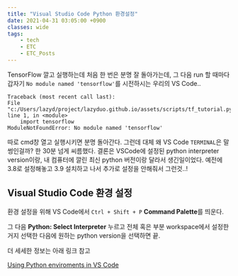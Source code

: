 ```yaml
---
title: "Visual Studio Code Python 환경설정"
date: 2021-04-31 03:05:00 +0900
classes: wide
tags:
    - tech
    - ETC
    - ETC_Posts
---
```


TensorFlow 깔고 실행하는데 처음 한 번은 분명 잘 돌아가는데,
그 다음 run 할 때마다 갑자기 `No module named 'tensorflow'`를 시전하시는 우리의 VS Code..

    Traceback (most recent call last):
    File "c:/Users/lazyd/project/lazyduo.github.io/assets/scripts/tf_tutorial.py", line 1, in <module>
        import tensorflow
    ModuleNotFoundError: No module named 'tensorflow'

따로 cmd창 열고 실행시키면 분명 돌아간다. 그런데 대체 왜 VS Code `TERMINAL`은 말썽인걸까? 한 30분 넘게 씨름했다.
결론은 VSCode에 설정된 python interpreter version이랑, 내 컴퓨터에 깔린 최신 python 버전이랑 달라서 생긴일이었다.
예전에 3.8로 설정해놓고 3.9 설치하고 나서 추가로 설정을 안해줘서 그런것..!

## Visual Studio Code 환경 설정
환경 설정을 위해 VS Code에서 `Ctrl + Shift + P` **Command Palette**를 띄운다.

그 다음 **Python: Select Interpreter** 누르고 전체 혹은 부분 workspace에서 설정한거지 선택한 다음에
원하는 python version을 선택하면 끝.

더 세세한 정보는 아래 링크 참고

[Using Python enviroments in VS Code](https://code.visualstudio.com/docs/python/environments)